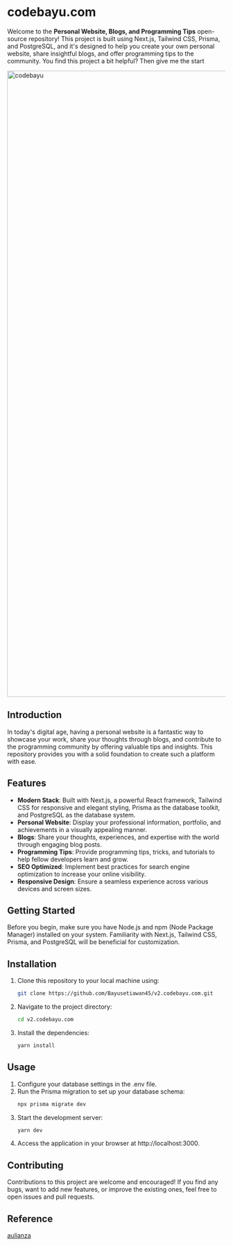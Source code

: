# codebayu.com

Welcome to the **Personal Website, Blogs, and Programming Tips** open-source repository! This project is built using Next.js, Tailwind CSS, Prisma, and PostgreSQL, and it's designed to help you create your own personal website, share insightful blogs, and offer programming tips to the community. You find this project a bit helpful? Then give me the start

<img width="1440" alt="codebayu" src="https://github.com/Bayusetiawan45/v2.codebayu.com/assets/99315255/6148d30b-40db-40c5-ae7f-c0ab9f181479">

## Introduction

In today's digital age, having a personal website is a fantastic way to showcase your work, share your thoughts through blogs, and contribute to the programming community by offering valuable tips and insights. This repository provides you with a solid foundation to create such a platform with ease.

## Features

- **Modern Stack**: Built with Next.js, a powerful React framework, Tailwind CSS for responsive and elegant styling, Prisma as the database toolkit, and PostgreSQL as the database system.
- **Personal Website**: Display your professional information, portfolio, and achievements in a visually appealing manner.
- **Blogs**: Share your thoughts, experiences, and expertise with the world through engaging blog posts.
- **Programming Tips**: Provide programming tips, tricks, and tutorials to help fellow developers learn and grow.
- **SEO Optimized**: Implement best practices for search engine optimization to increase your online visibility.
- **Responsive Design**: Ensure a seamless experience across various devices and screen sizes.

## Getting Started

Before you begin, make sure you have Node.js and npm (Node Package Manager) installed on your system. Familiarity with Next.js, Tailwind CSS, Prisma, and PostgreSQL will be beneficial for customization.

## Installation

1. Clone this repository to your local machine using:

   ```bash
   git clone https://github.com/Bayusetiawan45/v2.codebayu.com.git
   ```

2. Navigate to the project directory:
   ```bash
   cd v2.codebayu.com
   ```
3. Install the dependencies:
   ```bash
   yarn install
   ```

## Usage

1. Configure your database settings in the .env file.
2. Run the Prisma migration to set up your database schema:
   ```bash
   npx prisma migrate dev
   ```
3. Start the development server:
   ```bash
   yarn dev
   ```
4. Access the application in your browser at http://localhost:3000.

## Contributing

Contributions to this project are welcome and encouraged! If you find any bugs, want to add new features, or improve the existing ones, feel free to open issues and pull requests.

## Reference

[aulianza](https://github.com/aulianza/aulianza.id)
